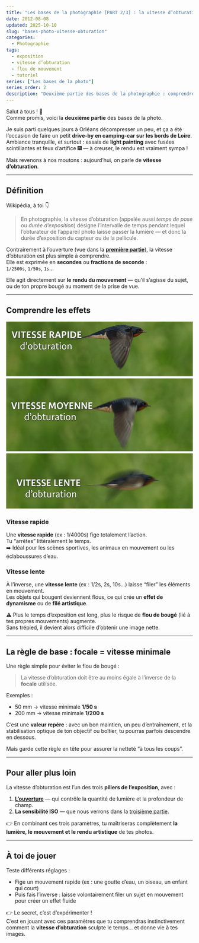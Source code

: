 ```yaml
---
title: "Les bases de la photographie [PART 2/3] : la vitesse d’obturation"
date: 2012-08-08
updated: 2025-10-10
slug: "bases-photo-vitesse-obturation"
categories:
  - Photographie
tags:
  - exposition
  - vitesse d’obturation
  - flou de mouvement
  - tutoriel
series: ["Les bases de la photo"]
series_order: 2
description: "Deuxième partie des bases de la photographie : comprendre la vitesse d’obturation et son impact sur la lumière, le mouvement et la netteté de vos photos."
---
```


Salut à tous ! 👋  
Comme promis, voici la **deuxième partie** des bases de la photo.  

Je suis parti quelques jours à Orléans décompresser un peu, et ça a été l’occasion de faire un petit **drive-by en camping-car sur les bords de Loire**.  
Ambiance tranquille, et surtout : essais de **light painting** avec fusées scintillantes et feux d’artifice 🎆 — à creuser, le rendu est vraiment sympa !

Mais revenons à nos moutons : aujourd’hui, on parle de **vitesse d’obturation**.

---

##  Définition

Wikipédia, à toi 👇  
> En photographie, la vitesse d’obturation (appelée aussi *temps de pose* ou *durée d’exposition*) désigne l’intervalle de temps pendant lequel l’obturateur de l’appareil photo laisse passer la lumière — et donc la durée d’exposition du capteur ou de la pellicule.

Contrairement à l’ouverture (vue dans la [**première partie**](../bases-photo-ouverture/)), la vitesse d’obturation est plus simple à comprendre.  
Elle est exprimée en **secondes** ou **fractions de seconde** :  
`1/2500s`, `1/50s`, `1s`…  

Elle agit directement sur **le rendu du mouvement** — qu’il s’agisse du sujet, ou de ton propre bougé au moment de la prise de vue.

---

## Comprendre les effets

![](./img/vitesse-obturation.png)

### Vitesse rapide

Une **vitesse rapide** (ex : 1/4000s) fige totalement l’action.  
Tu “arrêtes” littéralement le temps.  
➡️ Idéal pour les scènes sportives, les animaux en mouvement ou les éclaboussures d’eau.

### Vitesse lente

À l’inverse, une **vitesse lente** (ex : 1/2s, 2s, 10s…) laisse “filer” les éléments en mouvement.  
Les objets qui bougent deviennent flous, ce qui crée un **effet de dynamisme** ou de **filé artistique**.  

⚠️ Plus le temps d’exposition est long, plus le risque de **flou de bougé** (lié à tes propres mouvements) augmente.  
Sans trépied, il devient alors difficile d’obtenir une image nette.

---

## La règle de base : focale = vitesse minimale

Une règle simple pour éviter le flou de bougé :  
> La vitesse d’obturation doit être au moins égale à l’inverse de la **focale** utilisée.

Exemples :  
- 50 mm → vitesse minimale **1/50 s**  
- 200 mm → vitesse minimale **1/200 s**

C’est une **valeur repère** : avec un bon maintien, un peu d’entraînement, et la stabilisation optique de ton objectif ou boîtier, tu pourras parfois descendre en dessous.  

Mais garde cette règle en tête pour assurer la netteté “à tous les coups”.

---

## Pour aller plus loin

La vitesse d’obturation est l’un des trois **piliers de l’exposition**, avec :

1. **[L’ouverture](../bases-photo-ouverture/)** — qui contrôle la quantité de lumière et la profondeur de champ.  
2. **La sensibilité ISO** — que nous verrons dans la [troisième partie](../bases-photo-sensibilite/).

👉 En combinant ces trois paramètres, tu maîtriseras complètement **la lumière, le mouvement et le rendu artistique** de tes photos.

---

## À toi de jouer

Teste différents réglages :
- Fige un mouvement rapide (ex : une goutte d’eau, un oiseau, un enfant qui court)  
- Puis fais l’inverse : laisse volontairement filer un sujet en mouvement pour créer un effet fluide  

👉 Le secret, c’est d’expérimenter !  
C’est en jouant avec ces paramètres que tu comprendras instinctivement comment la **vitesse d’obturation** sculpte le temps… et donne vie à tes images.
